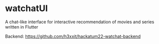 # watchatUI
A chat-like interface for interactive recommendation of movies and series written in Flutter

Backend: https://github.com/h3xxit/hackatum22-watchat-backend
